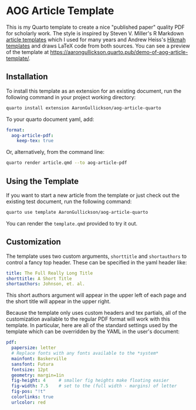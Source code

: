 # AOG Article Template

This is my Quarto template to create a nice "published paper" quality PDF for scholarly work. The style is inspired by Steven V. Miller's R Markdown [article templates](https://github.com/svmiller/stevetemplates) which I used for many years and Andrew Heiss's [Hikmah templates](https://github.com/andrewheiss/hikmah-academic-quarto) and draws LaTeX code from both sources.  You can see a preview of the template at <https://aarongullickson.quarto.pub/demo-of-aog-article-template/>. 

## Installation

To install this template as an extension for an existing document, run the following command in your project working directory:

```bash
quarto install extension AaronGullickson/aog-article-quarto
```

To your quarto document yaml, add:

```yaml
format:
  aog-article-pdf:
    keep-tex: true
```

Or, alternatively, from the command line:

```bash
quarto render article.qmd --to aog-article-pdf
```

## Using the Template

If you want to start a new article from the template or just check out the existing test document, run the following command:

```bash
quarto use template AaronGullickson/aog-article-quarto
```

You can render the `template.qmd` provided to try it out.

## Customization

The template uses two custom arguments, `shorttitle` and `shortauthors` to control a fancy top header. These can be specified in the yaml header like:

```yaml
title: The Full Really Long Title
shorttitle: A Short Title
shortauthors: Johnson, et. al.
```

This short authors argument will appear in the upper left of each page and the short title will appear in the upper right.

Because the template only uses custom headers and tex partials, all of the customization available to the regular PDF format will work with this template. In particular, here are all of the standard settings used by the template which can be overridden by the YAML in the user's document:

```yaml
pdf:
  papersize: letter
  # Replace fonts with any fonts available to the *system*
  mainfont: Baskerville 
  sansfont: Futura
  fontsize: 12pt   
  geometry: margin=1in
  fig-height: 4     # smaller fig heights make floating easier
  fig-width: 7.5    # set to the (full width - margins) of letter   
  fig-pos: "!t"
  colorlinks: true
  urlcolor: red
```
